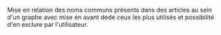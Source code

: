 Mise en relation des noms communs présents dans des articles au sein d'un graphe avec mise en avant dede ceux les plus utilisés et possibilité d'en exclure par l'utilisateur.
